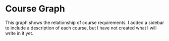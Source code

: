 # Course Graph

This graph shows the relationship of course requirements.
I added a sidebar to include a description of each course, but I have not created what I will write in it yet.

